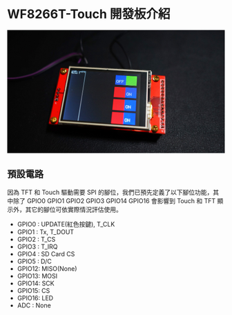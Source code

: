 # WF8266T-Touch 開發板介紹

![](../imgs/DSC02177.JPG)

## 預設電路
因為 TFT 和 Touch 驅動需要 SPI 的腳位，我們已預先定義了以下腳位功能，其中除了 GPIO0 GPIO1 GPIO2 GPIO3 GPIO14 GPIO16 會影響到 Touch 和 TFT 顯示外，其它的腳位可依實際情況評估使用。

* GPIO0 : UPDATE(紅色按鍵), T_CLK
* GPIO1 : Tx, T_DOUT
* GPIO2 : T_CS
* GPIO3 : T_IRQ
* GPIO4 : SD Card CS
* GPIO5 : D/C
* GPIO12: MISO(None)
* GPIO13: MOSI
* GPIO14: SCK
* GPIO15: CS
* GPIO16: LED
* ADC : None